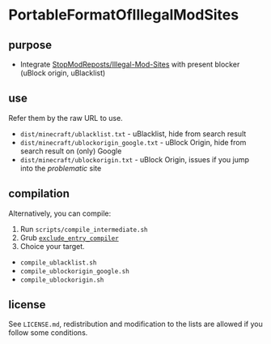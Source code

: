 # PortableFormatOfIllegalModSites

## purpose
* Integrate [StopModReposts/Illegal-Mod-Sites](https://github.com/StopModReposts/Illegal-Mod-Sites) with present blocker (uBlock origin, uBlacklist)

## use

Refer them by the raw URL to use.

* `dist/minecraft/ublacklist.txt` - uBlacklist, hide from search result
* `dist/minecraft/ublockorigin_google.txt` - uBlock Origin, hide from search result on (only) Google
* `dist/minecraft/ublockorigin.txt` - uBlock Origin, issues if you jump into the *problematic* site

## compilation

Alternatively, you can compile:

1. Run `scripts/compile_intermediate.sh`
2. Grub [`exclude_entry_compiler`](https://github.com/KisaragiEffective/exclude_entry_compiler)
3. Choice your target.
  * `compile_ublacklist.sh`
  * `compile_ublockorigin_google.sh`
  * `compile_ublockorigin.sh`

## license

See `LICENSE.md`, redistribution and modification to the lists are allowed if you follow some conditions. 

